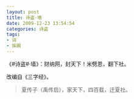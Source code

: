 ```yaml
---
layout: post
title: 诗盗·墙
date: 2009-12-23 13:54:54
categories: 诗盗
tags:
- 词
- 挨踢
---
```

《#诗盗#·墙》：财纳网，封天下！米劈恩，翻下社。

改编自《三字经》。

> 夏传子（禹传启），家天下，四百载，迁夏社。
